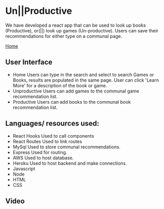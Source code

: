 # Un||Productive

We have developed a react app that can be used to look up books (Productive), or(||) look up games (Un-productive). Users can save their recommendations for either type on a communal page.

[Home](/images/un_home.PNG)

## User Interface
- Home
    Users can type in the search and select to search Games or Books, results are populated in the same page. User can click 'Learn More' for a description of the book or game.
- Unproductive
    Users can add games to the communal game recommendation list.
- Productive
    Users can add books to the communal book recommendation list.
    
## Languages/ resources used:
- React Hooks
  Used to call components
- React Routes
  Used to link routes
- MySql
  Used to store communal recommendations.
- Express
  Used for routing.
- AWS
  Used to host database.
- Heroku
  Used to host backend and make connections.
- Javascript
- Node
- HTML
- CSS

## Video